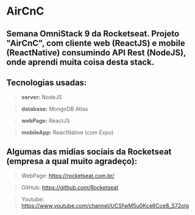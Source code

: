 # **AirCnC**

## Semana OmniStack 9 da Rocketseat. Projeto "AirCnC", com cliente web (ReactJS) e mobile (ReactNative) consumindo API Rest (NodeJS), onde aprendi muita coisa desta stack. 

## Tecnologias usadas:

> **server:** NodeJS

> **database:** MongoDB Atlas

> **webPage:** ReactJS

> **mobileApp:** ReactNative (com Expo)

## Algumas das mídias sociais da Rocketseat (empresa a qual muito agradeço):

> WebPage: https://rocketseat.com.br/

> GitHub: https://github.com/Rocketseat

> Youtube: https://www.youtube.com/channel/UCSfwM5u0Kce6Cce8_S72olg
